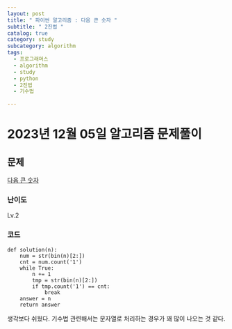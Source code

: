 ```yaml
---
layout: post
title: " 파이썬 알고리즘 : 다음 큰 숫자 "
subtitle: " 2진법 "
catalog: true
category: study
subcategory: algorithm
tags:
  - 프로그래머스
  - algorithm
  - study
  - python
  - 2진법
  - 기수법

---
```


# 2023년 12월 05일 알고리즘 문제풀이

## 문제

[다음 큰 숫자](https://school.programmers.co.kr/learn/courses/30/lessons/12911)

### 난이도

Lv.2

### 코드
```
def solution(n):
    num = str(bin(n)[2:])
    cnt = num.count('1')
    while True:
        n += 1
        tmp = str(bin(n)[2:])
        if tmp.count('1') == cnt:
            break
    answer = n
    return answer
```

생각보다 쉬웠다. 기수법 관련해서는 문자열로 처리하는 경우가 꽤 많이 나오는 것 같다.
